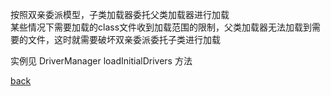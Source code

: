 按照双亲委派模型，子类加载器委托父类加载器进行加载  
某些情况下需要加载的class文件收到加载范围的限制，父类加载器无法加载到需要的文件，这时就需要破坏双亲委派委托子类进行加载  

实例见 DriverManager loadInitialDrivers 方法

[back](../11.md)  